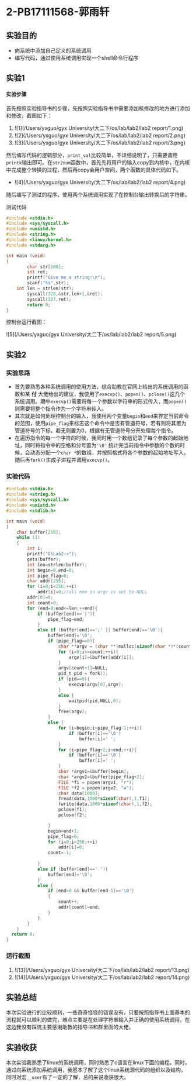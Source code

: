 # 2-PB17111568-郭雨轩

## 实验目的

- 向系统中添加自己定义的系统调用
- 编写代码，通过使用系统调用实现一个shell命令行程序

## 实验1  

#### 实验步骤

首先按照实验指导书的步骤，先按照实验指导书中需要添加核修改的地方进行添加和修改，截图如下：

1. ![1](/Users/yxguo/gyx University/大二下/os/lab/lab2/lab2 report/1.png)
2. ![2](/Users/yxguo/gyx University/大二下/os/lab/lab2/lab2 report/2.png)
3. ![3](/Users/yxguo/gyx University/大二下/os/lab/lab2/lab2 report/3.png)

然后编写代码的逻辑部分，`print_val`比较简单，不详细说明了，只需要调用`printk`输出即可。在`str2num`函数中，首先先将用户的输入copy到内核中，在内核中完成整个转换的过程，然后再copy会用户空间，两个函数的具体代码如下。

- ![4](/Users/yxguo/gyx University/大二下/os/lab/lab2/lab2 report/4.png)

随后编写了测试的程序，使用两个系统调用实现了在控制台输出转换后的字符串。

测试代码

``` c
#include <stdio.h>
#include <sys/syscall.h>
#include <unistd.h>
#include <string.h>
#include <linux/kernel.h>
#include <stdarg.h>

int main (void)
{
		char str[100];
		int ret;
		printf("Give me a string:\n");
		scanf("%s",str);
    int len = strlen(str);
		syscall(328,&str,len+1,&ret);
		syscall(327,ret);
		return 0;
}
```

控制台运行截图：

![5](/Users/yxguo/gyx University/大二下/os/lab/lab2/lab2 report/5.png)

## 实验2

### 实验思路

- 首先要熟悉各种系统调用的使用方法，综合助教在官网上给出的系统调用的函数和某 **付**  大佬给出的建议，我使用了`execvp()`、`popen()`、`pclose()`这几个系统调用。期中`execvp()`需要将每一个参数以字符串的形式传入，而`popen()`则需要将整个指令作为一个字符串传入。
- 其次就是如何处理控制台的输入，我使用两个变量`begin`和`end`来界定当前命令的范围，使用`pipe_flag`来标志这个命令中是否有管道符号，若有则将其置为管道符号的下标，若无则置为0，根据有无管道符号分开处理每个指令。
- 在遍历指令的每一个字符的时候，我同时用一个数组记录了每个参数的起始地址，同时将指令中的空格和分号置为`'\0'` 统计完当前指令中参数的个数的时候，会动态分配一个`char *`的数组，并按照格式将各个参数的起始地址写入。随后再`fork()`生成子进程并调用`execvp()`。

### 实验代码

``` c
#include <stdio.h>
#include <string.h>
#include <sys/syscall.h>
#include <unistd.h>
#include <stdlib.h>

int main (void)
{
	char buffer[256];
	while (1)
	{
		int i;
		printf("OSLab2->");
		gets(buffer);
		int len=strlen(buffer);
		int begin=0,end=0;
		int pipe_flag=0;
		char addr[256];
		for (i=0;i<256;++i)
			addr[i]=0;//all mem in argv is set to NULL
		addr[0]=0;
		int count=0;
		for (end=0;end<=len;++end){
			if (buffer[end]=='|'){
				pipe_flag=end;
			}
			else if (buffer[end]==';' || buffer[end]=='\0'){
				buffer[end]='\0';
				if (pipe_flag==0){
					char **argv = (char **)malloc(sizeof(char *)*(count+2));
					for (i=0;i<=count;++i){
						argv[i]=&buffer[addr[i]];
					}
					argv[count+1]=NULL;
					pid_t pid = fork();
					if (pid==0){
						execvp(argv[0],argv);
					}
					else {
						waitpid(pid,NULL,0);
					}
					free(argv);
				}
				else {
					for (i=begin;i<pipe_flag-1;++i){
						if (buffer[i]=='\0')
							buffer[i]=' ';
					}
					for (i=pipe_flag+2;i<end;++i){
						if (buffer[i]=='\0')
							buffer[i]=' ';
					}
					char *argv1=&buffer[begin];
					char *argv2=&buffer[pipe_flag+2];
					FILE *f1 = popen(argv1, "r");
					FILE *f2 = popen(argv2, "w");
					char data[1000];
					fread(data,1000*sizeof(char),1,f1);
					fwrite(data,1000*sizeof(char),1,f2);
					pclose(f1);
					pclose(f2);

				}
				begin=end+1;
				pipe_flag=0;
				for (i=0;i<256;++i)
					addr[i]=0;
				count=-1;
				
			}
			else if (buffer[end]==' '){
				buffer[end]='\0';
			}
			else {
				if (end>0 && buffer[end-1]=='\0')
				{
					count++;
					addr[count]=end;
				}
			}
		}
	}
  return 0;
}
```

### 运行截图

1. ![13](/Users/yxguo/gyx University/大二下/os/lab/lab2/lab2 report/13.png)
2. ![14](/Users/yxguo/gyx University/大二下/os/lab/lab2/lab2 report/14.png)

## 实验总结

本次实验进行的比较顺利，一些奇奇怪怪的错误没有，只要按照指导书上面基本的流程就可以顺利的做完，难点主要是在处理字符串输入并正确的使用系统调用，在这边我没有踩坑主要感谢助教的指导书和群里面的大佬。

## 实验收获

本次实验我熟悉了linux的系统调用，同时熟悉了c语言在linux下面的编程。同时，通过向系统添加系统调用，我基本了解了这个linux系统源代码的组织以及结构，同时对宏`__user`有了一定的了解，总的来说收获很大。
